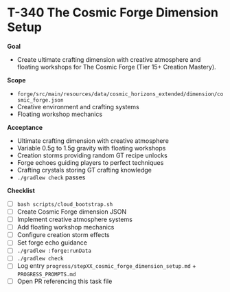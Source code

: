 # T-340 The Cosmic Forge Dimension Setup

**Goal**

- Create ultimate crafting dimension with creative atmosphere and floating workshops for The Cosmic Forge (Tier 15+ Creation Mastery).

**Scope**

- `forge/src/main/resources/data/cosmic_horizons_extended/dimension/cosmic_forge.json`
- Creative environment and crafting systems
- Floating workshop mechanics

**Acceptance**

- Ultimate crafting dimension with creative atmosphere
- Variable 0.5g to 1.5g gravity with floating workshops
- Creation storms providing random GT recipe unlocks
- Forge echoes guiding players to perfect techniques
- Crafting crystals storing GT crafting knowledge
- `./gradlew check` passes

**Checklist**

- [ ] `bash scripts/cloud_bootstrap.sh`
- [ ] Create Cosmic Forge dimension JSON
- [ ] Implement creative atmosphere systems
- [ ] Add floating workshop mechanics
- [ ] Configure creation storm effects
- [ ] Set forge echo guidance
- [ ] `./gradlew :forge:runData`
- [ ] `./gradlew check`
- [ ] Log entry `progress/stepXX_cosmic_forge_dimension_setup.md` + `PROGRESS_PROMPTS.md`
- [ ] Open PR referencing this task file
